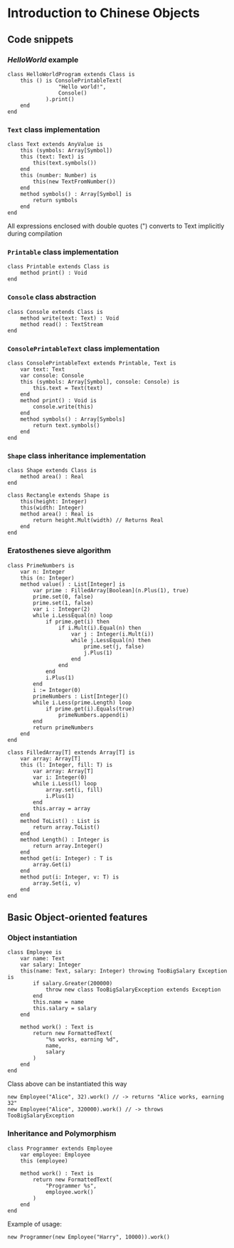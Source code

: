 # Introduction to Chinese Objects

## Code snippets
### *HelloWorld* example
```
class HelloWorldProgram extends Class is
    this () is ConsolePrintableText(
                "Hello world!",
                Console()
            ).print()
    end
end
```

### `Text` class implementation
```
class Text extends AnyValue is 
    this (symbols: Array[Symbol])
    this (text: Text) is
        this(text.symbols())
    end
    this (number: Number) is
        this(new TextFromNumber())
    end
    method symbols() : Array[Symbol] is
        return symbols
    end
end
```
All expressions enclosed with double quotes (") converts to Text implicitly during compilation

### `Printable` class implementation
```
class Printable extends Class is
    method print() : Void
end
```

### `Console` class abstraction 
```
class Console extends Class is
    method write(text: Text) : Void
    method read() : TextStream
end 
```

### `ConsolePrintableText` class implementation
```
class ConsolePrintableText extends Printable, Text is
    var text: Text
    var console: Console
    this (symbols: Array[Symbol], console: Console) is
        this.text = Text(text)
    end
    method print() : Void is
        console.write(this)
    end
    method symbols() : Array[Symbols]
        return text.symbols()
    end
end
```

### `Shape` class inheritance implementation
```
class Shape extends Class is 
    method area() : Real
end

class Rectangle extends Shape is
    this(height: Integer) 
    this(width: Integer)
    method area() : Real is
        return height.Mult(width) // Returns Real
    end
end
```
 
### Eratosthenes sieve algorithm
```
class PrimeNumbers is
    var n: Integer
    this (n: Integer)
    method value() : List[Integer] is
        var prime : FilledArray[Boolean](n.Plus(1), true)
        prime.set(0, false)
        prime.set(1, false)
        var i : Integer(2)
        while i.LessEqual(n) loop
            if prime.get(i) then
                if i.Mult(i).Equal(n) then
                    var j : Integer(i.Mult(i))
                    while j.LessEqual(n) then
                        prime.set(j, false)
                        j.Plus(1)
                    end
                end
            end
            i.Plus(1)
        end
        i := Integer(0)
        primeNumbers : List[Integer]()
        while i.Less(prime.Length) loop
            if prime.get(i).Equals(true)
                primeNumbers.append(i)        
        end
        return primeNumbers
    end
end
```

```
class FilledArray[T] extends Array[T] is
    var array: Array[T]
    this (l: Integer, fill: T) is
        var array: Array[T]
        var i: Integer(0)
        while i.Less(l) loop
            array.set(i, fill)
            i.Plus(1)
        end
        this.array = array
    end
    method ToList() : List is
        return array.ToList()
    end
    method Length() : Integer is
        return array.Integer()
    end
    method get(i: Integer) : T is
        array.Get(i)
    end
    method put(i: Integer, v: T) is
        array.Set(i, v)
    end
end
```

## Basic Object-oriented features
### Object instantiation
```
class Employee is
    var name: Text
    var salary: Integer
    this(name: Text, salary: Integer) throwing TooBigSalary Exception is
        if salary.Greater(200000)
            throw new class TooBigSalaryException extends Exception
        end
        this.name = name
        this.salary = salary
    end 
    
    method work() : Text is
        return new FormattedText(
            "%s works, earning %d",
            name,
            salary
        )
    end
end
```

Class above can be instantiated this way 
```
new Employee("Alice", 32).work() // -> returns "Alice works, earning 32"
new Employee("Alice", 320000).work() // -> throws TooBigSalaryException
```

### Inheritance and Polymorphism
```
class Programmer extends Employee
    var employee: Employee
    this (employee)
    
    method work() : Text is
        return new FormattedText(
            "Programmer %s",
            employee.work()
        )
    end
end
```

Example of usage:
```
new Programmer(new Employee("Harry", 10000)).work()
```